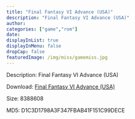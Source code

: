 ```yaml
---
title: "Final Fantasy VI Advance (USA)"
description: "Final Fantasy VI Advance (USA)"
author: 
categories: ["game","rom"]
date: 
displayInList: true
displayInMenu: false
dropCap: false
featuredImage: /img/miss/gamemiss.jpg
---
```


Description: Final Fantasy VI Advance (USA)

Download: <a style="text-decoration:underline;" href="https://mega.nz/#!aGYQACqZ!GO4yo6jS_cJlsojhw0ZZS4JlTFfncGlSiwmHmKCzyWc" target = "_blank" rel = "nofollow" > Final Fantasy VI Advance (USA)</a>

Size: 8388608

MD5: D1C3D1798A3F347FBAB41F151C99DECE

